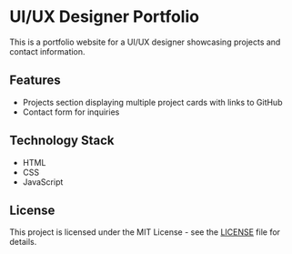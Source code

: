 # UI/UX Designer Portfolio

This is a portfolio website for a UI/UX designer showcasing projects and contact information.

## Features
- Projects section displaying multiple project cards with links to GitHub
- Contact form for inquiries

## Technology Stack
- HTML
- CSS
- JavaScript

## License
This project is licensed under the MIT License - see the [LICENSE](LICENSE) file for details.